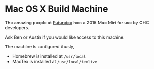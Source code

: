 # Mac OS X Build Machine


The amazing people at [Futureice](http://futurice.com/) host a 2015 Mac Mini for use by GHC developers.


Ask Ben or Austin if you would like access to this machine.


The machine is configured thusly,

- Homebrew is installed at `/usr/local`
- MacTex is installed at `/usr/local/texlive`